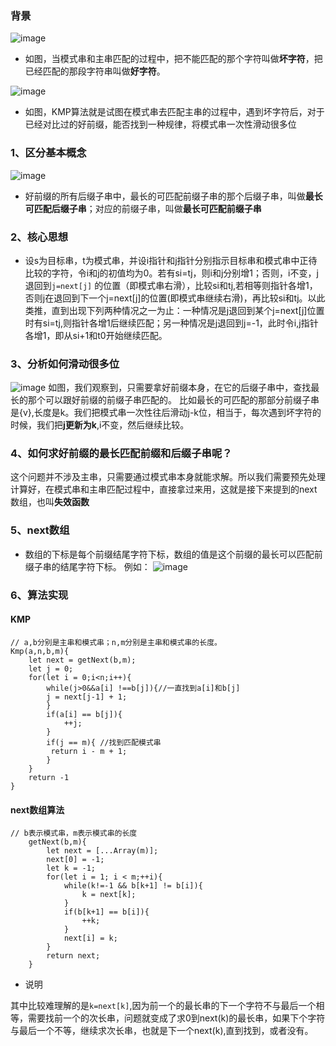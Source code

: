 
### 背景
![image](https://raw.githubusercontent.com/lzyup/Web/master/articles/%E7%AE%97%E6%B3%95/KMP/KMP1.jpg)
- 如图，当模式串和主串匹配的过程中，把不能匹配的那个字符叫做**坏字符**，把已经匹配的那段字符串叫做**好字符**。

![image](https://raw.githubusercontent.com/lzyup/Web/master/articles/%E7%AE%97%E6%B3%95/KMP/KMP2.jpg)
- 如图，KMP算法就是试图在模式串去匹配主串的过程中，遇到坏字符后，对于已经对比过的好前缀，能否找到一种规律，将模式串一次性滑动很多位

### 1、区分基本概念
![image](https://raw.githubusercontent.com/lzyup/Web/master/articles/%E7%AE%97%E6%B3%95/KMP/KMP4.jpg)
- 好前缀的所有后缀子串中，最长的可匹配前缀子串的那个后缀子串，叫做**最长可匹配后缀子串**；对应的前缀子串，叫做**最长可匹配前缀子串**

### 2、核心思想

- 设s为目标串，t为模式串，并设i指针和j指针分别指示目标串和模式串中正待比较的字符，令i和j的初值均为0。若有si=tj，则i和j分别增1；否则，i不变，j退回到`j=next[j]` 的位置（即模式串右滑），比较si和tj,若相等则指针各增1，否则j在退回到下一个j=next[j]的位置(即模式串继续右滑)，再比较si和tj。以此类推，直到出现下列两种情况之一为止：一种情况是j退回到某个j=next[j]位置时有si=tj,则指针各增1后继续匹配；另一种情况是j退回到j=-1，此时令i,j指针各增1，即从si+1和t0开始继续匹配。


### 3、分析如何滑动很多位
![image](https://raw.githubusercontent.com/lzyup/Web/master/articles/%E7%AE%97%E6%B3%95/KMP/KMP3.jpg)
如图，我们观察到，只需要拿好前缀本身，在它的后缀子串中，查找最长的那个可以跟好前缀的前缀子串匹配的。
比如最长的可匹配的那部分前缀子串是{v},长度是k。我们把模式串一次性往后滑动j-k位，相当于，每次遇到坏字符的时候，我们把**j更新为k**,i不变，然后继续比较。

### 4、如何求好前缀的最长匹配前缀和后缀子串呢？
这个问题并不涉及主串，只需要通过模式串本身就能求解。所以我们需要预先处理计算好，在模式串和主串匹配过程中，直接拿过来用，这就是接下来提到的next数组，也叫**失效函数**



### 5、next数组
- 数组的下标是每个前缀结尾字符下标，数组的值是这个前缀的最长可以匹配前缀子串的结尾字符下标。
例如：
![image](https://static001.geekbang.org/resource/image/16/a8/1661d37cb190cb83d713749ff9feaea8.jpg)


### 6、算法实现
#### KMP
```
// a,b分别是主串和模式串；n,m分别是主串和模式串的长度。
Kmp(a,n,b,m){
    let next = getNext(b,m);
    let j = 0;
    for(let i = 0;i<n;i++){
        while(j>0&&a[i] !==b[j]){//一直找到a[i]和b[j]
        j = next[j-1] + 1;
        }
        if(a[i] == b[j]){
            ++j;
        }
        if(j == m){ //找到匹配模式串
         return i - m + 1;
        }
    }
    return -1
}
```

#### next数组算法
```
// b表示模式串，m表示模式串的长度
    getNext(b,m){
        let next = [...Array(m)];
        next[0] = -1;
        let k = -1;
        for(let i = 1; i < m;++i){
            while(k!=-1 && b[k+1] != b[i]){
                k = next[k];
            }
            if(b[k+1] == b[i]){
                ++k;
            }
            next[i] = k;
        }
        return next;
    }
```
- 说明
    
其中比较难理解的是`k=next[k]`,因为前一个的最长串的下一个字符不与最后一个相等，需要找前一个的次长串，问题就变成了求0到next(k)的最长串，如果下个字符与最后一个不等，继续求次长串，也就是下一个next(k),直到找到，或者没有。